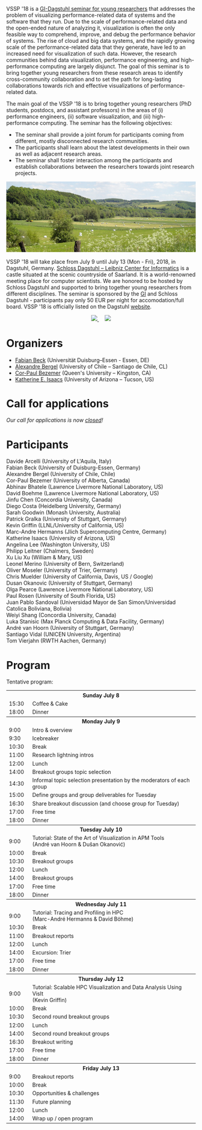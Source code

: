 VSSP '18 is a [GI-Dagstuhl seminar for young researchers](https://www.dagstuhl.de/en/program/gi-dagstuhl-seminars/) that addresses the problem of visualizing performance-related data of systems and the software that they run. Due to the scale of performance-related data and the open-ended nature of analyzing it, visualization is often the only feasible way to comprehend, improve, and debug the performance behavior of systems. The rise of cloud and big data systems, and the rapidly growing scale of the performance-related data that they generate, have led to an increased need for visualization of such data. However, the research communities behind data visualization, performance engineering, and high-performance computing are largely disjunct. The goal of this seminar is to bring together young researchers from these research areas to identify cross-community collaboration and to set the path for long-lasting collaborations towards rich and effective visualizations of performance-related data.

The main goal of the VSSP '18 is to bring together young researchers (PhD students, postdocs, and assistant professors) in the areas of (i) performance engineers, (ii) software visualization, and (iii) high-performance computing. The seminar has the following objectives:
- The seminar shall provide a joint forum for participants coming from different, mostly disconnected research communities.
- The participants shall learn about the latest developments in their own as well as adjacent research areas.
- The seminar shall foster interaction among the participants and establish collaborations between the researchers towards joint research projects.

![German countryside in early summer](img/countryside.png)

VSSP '18 will take place from July 9 until July 13 (Mon - Fri), 2018, in Dagstuhl, Germany. [Schloss Dagstuhl – Leibniz Center for Informatics](http://www.dagstuhl.de/en/about-dagstuhl/) is a castle situated at the scenic countryside of Saarland. It is a world-renowned meeting place for computer scientists. We are honored to be hosted by Schloss Dagstuhl and supported to bring together young researchers from different disciplines. The seminar is sponsored by the [GI](https://www.gi.de/) and Schloss Dagstuhl - participants pay only 50 EUR per night for accomodation/full board. VSSP '18 is officially listed on the Dagstuhl [website](http://www.dagstuhl.de/no_cache/en/program/calendar/evhp/?semnr=18283).

<p style="text-align: center; widthL: 100%;">
<a href="https://www.gi.de/">
<img src="https://dagstuhl.gi.de/fileadmin/GI/Allgemein/Logos/GI_Logo_links.png" height="112" />
</a>&nbsp;&nbsp;&nbsp;
<a href="http://www.dagstuhl.de/en/about-dagstuhl/">
<img src="https://www.dagstuhl.de/fileadmin/assets/images/lzi_logo.gif" />
</a>
</p>

# Organizers
- [Fabian Beck](https://www.vis.wiwi.uni-due.de/en/team/fabian-beck/) (Universität Duisburg–Essen - Essen, DE)
- [Alexandre Bergel](http://bergel.eu) (University of Chile – Santiago de Chile, CL)
- [Cor-Paul Bezemer](http://sailhome.cs.queensu.ca/~corpaul/) (Queen's University – Kingston, CA)
- [Katherine E. Isaacs](http://hdc.cs.arizona.edu/people/kisaacs/) (University of Arizona – Tucson, US)
 
# Call for applications

*Our call for applications is now [closed](call.md)!*
 
# Participants

Davide Arcelli (University of L'Aquila, Italy)  
Fabian Beck	(University of Duisburg-Essen, Germany)  
Alexandre Bergel (University of Chile, Chile)  
Cor-Paul Bezemer (University of Alberta, Canada)  
Abhinav Bhatele (Lawrence Livermore National Laboratory, US)  
David Boehme (Lawrence Livermore National Laboratory, US)  
Jinfu Chen (Concordia University, Canada)  
Diego Costa	(Heidelberg University, Germany)  
Sarah Goodwin (Monash University, Australia)  
Patrick Gralka (University of Stuttgart, Germany)  
Kevin Griffin (LLNL/University of California, US)  
Marc-Andre Hermanns	(Jlich Supercomputing Centre, Germany)  
Katherine Isaacs (University of Arizona, US)  
Angelina Lee (Washington University, US)  
Philipp Leitner	(Chalmers, Sweden)  
Xu Liu	Xu (William & Mary, US)  
Leonel Merino (University of Bern, Switzerland)  
Oliver Moseler (University of Trier, Germany)  
Chris Muelder (University of California, Davis, US / Google)  
Dusan Okanovic (University of Stuttgart, Germany)  
Olga Pearce	(Lawrence Livermore National Laboratory, US)  
Paul Rosen	(University of South Florida, US)  
Juan Pablo Sandoval (Universidad Mayor de San Simon/Universidad Catolica Boliviana, Bolivia)  
Weiyi Shang	(Concordia University, Canada)  
Luka Stanisic (Max Planck Computing & Data Facility, Germany)  
André van Hoorn (University of Stuttgart, Germany)  
Santiago Vidal (UNICEN University, Argentina)  
Tom Vierjahn (RWTH Aachen, Germany)  

# Program

Tentative program:

<table>
<tr>
	<th colspan="2">Sunday July 8</th>
</tr>
<tr>
	<td width="50">15:30</td><td width="500">Coffee & Cake</td>
</tr>
<tr>
	<td>18:00</td><td>Dinner</td>
</tr>
<tr>
	<th colspan="2">Monday July 9</th>
</tr>
<tr>
	<td width="50">9:00</td><td width="500">Intro & overview</td>
</tr>
<tr>
	<td>9:30</td><td>Icebreaker</td>
</tr>
<tr>
	<td>10:30</td><td>Break</td>
</tr>
<tr>
	<td>11:00</td><td>Research lightning intros</td>
</tr>
<tr>
	<td>12:00</td><td>Lunch</td>
</tr>
<tr>
	<td>14:00</td><td>Breakout groups topic selection</td>
</tr>
<tr>
	<td>14:30</td><td>Informal topic selection presentation by the moderators of each group</td>
</tr>
<tr>
	<td>15:00</td><td>Define groups and group deliverables for Tuesday</td>
</tr>
<tr>
	<td>16:30</td><td>Share breakout discussion (and choose group for Tuesday)</td>
</tr>
<tr>
	<td>17:00</td><td>Free time</td>
</tr>
<tr>
	<td>18:00</td><td>Dinner</td>
</tr>
<tr>
	<th colspan="2">Tuesday July 10</th>
</tr>
<tr>
	<td width="50">9:00</td><td width="500">Tutorial: State of the Art of Visualization in APM Tools<br />
		(André van Hoorn & Dušan Okanović)</td>
</tr>
<tr>
	<td>10:00</td><td>Break</td>
</tr>
<tr>
	<td>10:30</td><td>Breakout groups</td>
</tr>
<tr>
	<td>12:00</td><td>Lunch</td>
</tr>
<tr>
	<td>14:00</td><td>Breakout groups</td>
</tr>
<tr>
	<td>17:00</td><td>Free time</td>
</tr>
<tr>
	<td>18:00</td><td>Dinner</td>
</tr>
<tr>
	<th colspan="2">Wednesday July 11</th>
</tr>
<tr>
	<td width="50">9:00</td><td width="500">Tutorial: Tracing and Profiling in HPC<br />
		(Marc-André Hermanns & David Böhme)</td>
</tr>
<tr>
	<td>10:30</td><td>Break</td>
</tr>
<tr>
	<td>11:00</td><td>Breakout reports</td>
</tr>
<tr>
	<td>12:00</td><td>Lunch</td>
</tr>
<tr>
	<td>14:00</td><td>Excursion: Trier</td>
</tr>
<tr>
	<td>17:00</td><td>Free time</td>
</tr>
<tr>
	<td>18:00</td><td>Dinner</td>
</tr>
<tr>
	<th colspan="2">Thursday July 12</th>
</tr>
<tr>
	<td width="50">9:00</td><td width="500">Tutorial: Scalable HPC Visualization and Data Analysis Using VisIt<br />
		(Kevin Griffin)</td>
</tr>
<tr>
	<td>10:00</td><td>Break</td>
</tr>
<tr>
	<td>10:30</td><td>Second round breakout groups</td>
</tr>
<tr>
	<td>12:00</td><td>Lunch</td>
</tr>
<tr>
	<td>14:00</td><td>Second round breakout groups</td>
</tr>
<tr>
	<td>16:30</td><td>Breakout writing</td>
</tr>
<tr>
	<td>17:00</td><td>Free time</td>
</tr>
<tr>
	<td>18:00</td><td>Dinner</td>
</tr>
<tr>
	<th colspan="2">Friday July 13</th>
</tr>
<tr>
	<td width="50">9:00</td><td width="500">Breakout reports</td>
</tr>
<tr>
	<td>10:00</td><td>Break</td>
</tr>
<tr>
	<td>10:30</td><td>Opportunities & challenges</td>
</tr>
<tr>
	<td>11:30</td><td>Future planning</td>
</tr>
<tr>
	<td>12:00</td><td>Lunch</td>
</tr>
<tr>
	<td>14:00</td><td>Wrap up / open program</td>
</tr>
</table>

